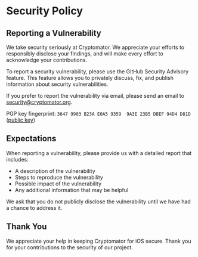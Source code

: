 # Security Policy

## Reporting a Vulnerability

We take security seriously at Cryptomator. We appreciate your efforts to responsibly disclose your findings, and will make every effort to acknowledge your contributions.

To report a security vulnerability, please use the GitHub Security Advisory feature. This feature allows you to privately discuss, fix, and publish information about security vulnerabilities.

If you prefer to report the vulnerability via email, please send an email to security@cryptomator.org.

PGP key fingerprint: `3647 9903 B23A E0A5 9359  9A3E 23B5 DBEF 94D4 D81D` ([public key](https://gist.github.com/cryptobot/864300b6b44ae2d2a15abedfe14bd040))

## Expectations

When reporting a vulnerability, please provide us with a detailed report that includes:

- A description of the vulnerability
- Steps to reproduce the vulnerability
- Possible impact of the vulnerability
- Any additional information that may be helpful

We ask that you do not publicly disclose the vulnerability until we have had a chance to address it.

## Thank You

We appreciate your help in keeping Cryptomator for iOS secure. Thank you for your contributions to the security of our project.

